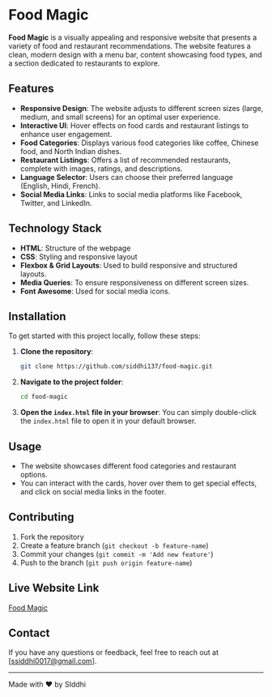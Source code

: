 # Food Magic

**Food Magic** is a visually appealing and responsive website that presents a variety of food and restaurant recommendations. The website features a clean, modern design with a menu bar, content showcasing food types, and a section dedicated to restaurants to explore.

## Features

- **Responsive Design**: The website adjusts to different screen sizes (large, medium, and small screens) for an optimal user experience.
- **Interactive UI**: Hover effects on food cards and restaurant listings to enhance user engagement.
- **Food Categories**: Displays various food categories like coffee, Chinese food, and North Indian dishes.
- **Restaurant Listings**: Offers a list of recommended restaurants, complete with images, ratings, and descriptions.
- **Language Selector**: Users can choose their preferred language (English, Hindi, French).
- **Social Media Links**: Links to social media platforms like Facebook, Twitter, and LinkedIn.

## Technology Stack

- **HTML**: Structure of the webpage
- **CSS**: Styling and responsive layout
- **Flexbox & Grid Layouts**: Used to build responsive and structured layouts.
- **Media Queries**: To ensure responsiveness on different screen sizes.
- **Font Awesome**: Used for social media icons.

## Installation

To get started with this project locally, follow these steps:

1. **Clone the repository**:
    ```bash
    git clone https://github.com/siddhi137/food-magic.git
    ```

2. **Navigate to the project folder**:
    ```bash
    cd food-magic
    ```

3. **Open the `index.html` file in your browser**:
    You can simply double-click the `index.html` file to open it in your default browser.

## Usage

- The website showcases different food categories and restaurant options.
- You can interact with the cards, hover over them to get special effects, and click on social media links in the footer.

## Contributing

1. Fork the repository
2. Create a feature branch (`git checkout -b feature-name`)
3. Commit your changes (`git commit -m 'Add new feature'`)
4. Push to the branch (`git push origin feature-name`)

## Live Website Link
<a href="https://siddhi137.github.io/FoodMagic/" target="_blank">Food Magic</a>

## Contact

If you have any questions or feedback, feel free to reach out at [ssiddhi0017@gmail.com].

---

Made with ❤️ by SIddhi
